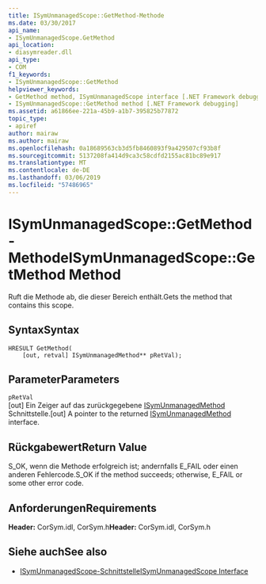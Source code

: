 ```yaml
---
title: ISymUnmanagedScope::GetMethod-Methode
ms.date: 03/30/2017
api_name:
- ISymUnmanagedScope.GetMethod
api_location:
- diasymreader.dll
api_type:
- COM
f1_keywords:
- ISymUnmanagedScope::GetMethod
helpviewer_keywords:
- GetMethod method, ISymUnmanagedScope interface [.NET Framework debugging]
- ISymUnmanagedScope::GetMethod method [.NET Framework debugging]
ms.assetid: a61866ee-221a-45b9-a1b7-395825b77872
topic_type:
- apiref
author: mairaw
ms.author: mairaw
ms.openlocfilehash: 0a18689563cb3d5fb8460893f9a429507cf93b8f
ms.sourcegitcommit: 5137208fa414d9ca3c58cdfd2155ac81bc89e917
ms.translationtype: MT
ms.contentlocale: de-DE
ms.lasthandoff: 03/06/2019
ms.locfileid: "57486965"
---
```

# <a name="isymunmanagedscopegetmethod-method"></a><span data-ttu-id="e8494-102">ISymUnmanagedScope::GetMethod-Methode</span><span class="sxs-lookup"><span data-stu-id="e8494-102">ISymUnmanagedScope::GetMethod Method</span></span>
<span data-ttu-id="e8494-103">Ruft die Methode ab, die dieser Bereich enthält.</span><span class="sxs-lookup"><span data-stu-id="e8494-103">Gets the method that contains this scope.</span></span>  
  
## <a name="syntax"></a><span data-ttu-id="e8494-104">Syntax</span><span class="sxs-lookup"><span data-stu-id="e8494-104">Syntax</span></span>  
  
```  
HRESULT GetMethod(  
    [out, retval] ISymUnmanagedMethod** pRetVal);  
```  
  
## <a name="parameters"></a><span data-ttu-id="e8494-105">Parameter</span><span class="sxs-lookup"><span data-stu-id="e8494-105">Parameters</span></span>  
 `pRetVal`  
 <span data-ttu-id="e8494-106">[out] Ein Zeiger auf das zurückgegebene [ISymUnmanagedMethod](../../../../docs/framework/unmanaged-api/diagnostics/isymunmanagedmethod-interface.md) Schnittstelle.</span><span class="sxs-lookup"><span data-stu-id="e8494-106">[out] A pointer to the returned [ISymUnmanagedMethod](../../../../docs/framework/unmanaged-api/diagnostics/isymunmanagedmethod-interface.md) interface.</span></span>  
  
## <a name="return-value"></a><span data-ttu-id="e8494-107">Rückgabewert</span><span class="sxs-lookup"><span data-stu-id="e8494-107">Return Value</span></span>  
 <span data-ttu-id="e8494-108">S_OK, wenn die Methode erfolgreich ist; andernfalls E_FAIL oder einen anderen Fehlercode.</span><span class="sxs-lookup"><span data-stu-id="e8494-108">S_OK if the method succeeds; otherwise, E_FAIL or some other error code.</span></span>  
  
## <a name="requirements"></a><span data-ttu-id="e8494-109">Anforderungen</span><span class="sxs-lookup"><span data-stu-id="e8494-109">Requirements</span></span>  
 <span data-ttu-id="e8494-110">**Header:** CorSym.idl, CorSym.h</span><span class="sxs-lookup"><span data-stu-id="e8494-110">**Header:** CorSym.idl, CorSym.h</span></span>  
  
## <a name="see-also"></a><span data-ttu-id="e8494-111">Siehe auch</span><span class="sxs-lookup"><span data-stu-id="e8494-111">See also</span></span>
- [<span data-ttu-id="e8494-112">ISymUnmanagedScope-Schnittstelle</span><span class="sxs-lookup"><span data-stu-id="e8494-112">ISymUnmanagedScope Interface</span></span>](../../../../docs/framework/unmanaged-api/diagnostics/isymunmanagedscope-interface.md)
